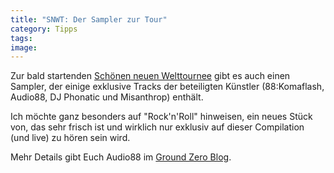 ```yaml
---
title: "SNWT: Der Sampler zur Tour"
category: Tipps
tags: 
image: 
---
```


Zur bald startenden [Schönen neuen Welttournee](http://www.schoeneneuewelt.eu) gibt es auch einen Sampler, der einige exklusive Tracks der beteiligten Künstler (88:Komaflash, Audio88, DJ Phonatic und Misanthrop) enthält.  

  

Ich möchte ganz besonders auf "Rock'n'Roll" hinweisen, ein neues Stück von, das sehr frisch ist und wirklich nur exklusiv auf dieser Compilation (und live) zu hören sein wird.  

  

Mehr Details gibt Euch Audio88 im [Ground Zero Blog](http://www.the-groundzero.com/2007/08/02/schoene-neue-liedsammlung/).